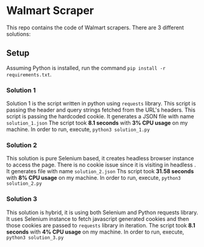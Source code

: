 # Walmart Scraper

This repo contains the code of Walmart scrapers. There are 3 different solutions:

## Setup

Assuming Python is installed, run the command `pip install -r requirements.txt`.

### Solution 1

Solution 1 is the script written in python using `requests` library. This script is passing the header and query strings
fetched from the URL's headers. This script is passing the hardcoded cookie. It generates a JSON file with
name `solution_1.json`
The script took **8.1 seconds** with **3% CPU usage** on my machine. In order to run, execute, `python3 solution_1.py`

### Solution 2

This solution is pure Selenium based, it creates headless browser instance to access the page. There is no cookie issue
since it is visiting in headless . It generates file with name `solution_2.json`
Ths script took **31.58 seconds**  with **8% CPU usage** on my machine. In order to run,
execute, `python3 solution_2.py`

### Solution 3

This solution is hybrid, it is using both Selenium and Python requests library. It uses Selenium instance to fetch
javascript generated cookies and then those cookies are passed to `requests` library in iteration. The script took **8.1
seconds** with **4% CPU usage** on my machine. In order to run, execute, `python3 solution_3.py`